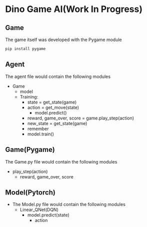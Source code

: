 # Dino Game AI(Work In Progress) #
## Game ##
The game itself was developed with the Pygame module
```bash
pip install pygame
```
## Agent ##

The agent file would contain the following modules
* Game
    * model
    * Training:
        * state = get_state(game)
        * action = get_move(state)
            * model.predict()
        * reward, game_over, score = game.play_step(action)
        * new_state = get_state(game)
        * remember
        * model.train()

## Game(Pygame) ##
The Game.py file would contain the following modules
* play_step(action)
    * reward, game_over, score

## Model(Pytorch) ##
* The Model.py file would contain the following modules
    * Linear_QNet(DQN)
        * model.predict(state)
            * action
